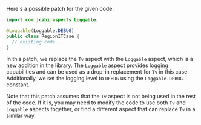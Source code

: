 Here's a possible patch for the given code:

```java
import com.jcabi.aspects.Loggable;

@Loggable(Loggable.DEBUG)
public class RegionITCase {
  // existing code...
}
```

In this patch, we replace the `Tv` aspect with the `Loggable` aspect, which is a new addition in the library. The `Loggable` aspect provides logging capabilities and can be used as a drop-in replacement for `Tv` in this case. Additionally, we set the logging level to `DEBUG` using the `Loggable.DEBUG` constant.

Note that this patch assumes that the `Tv` aspect is not being used in the rest of the code. If it is, you may need to modify the code to use both `Tv` and `Loggable` aspects together, or find a different aspect that can replace `Tv` in a similar way.